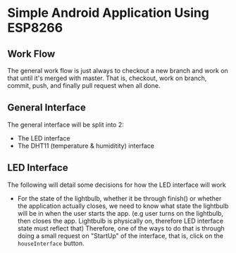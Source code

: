 # Simple Android Application Using ESP8266

## Work Flow
The general work flow is just always to checkout a new branch and work on that 
until it's merged with master. 
That is, checkout, work on branch, commit, push, and finally pull request when all done.

## General Interface

The general interface will be split into 2: 
- The LED interface 
- The DHT11 (temperature & humiditity) interface 

## LED Interface

The following will detail some decisions for how the
LED interface will work
-   For the state of the lightbulb, whether it be through
    finish() or whether the application actually closes, 
    we need to know what state the lightbulb will be in
    when the user starts the app. (e.g user turns on the
    lightbulb, then closes the app. Lightbulb is physically
    on, therefore LED interface state must reflect that)
    Therefore, one of the ways to do that is through 
    doing a small request on "StartUp" of the interface,
    that is, click on the `houseInterface` button.
